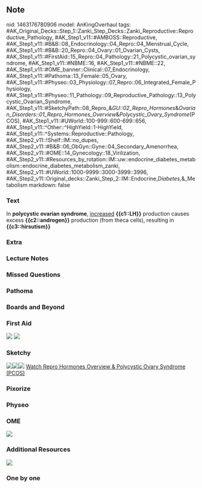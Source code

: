 ## Note
nid: 1463176780906
model: AnKingOverhaul
tags: #AK_Original_Decks::Step_1::Zanki_Step_Decks::Zanki_Reproductive::Reproductive_Pathology, #AK_Step1_v11::#AMBOSS::Reproductive, #AK_Step1_v11::#B&B::08_Endocrinology::04_Repro::04_Menstrual_Cycle, #AK_Step1_v11::#B&B::20_Repro::04_Ovary::01_Ovarian_Cysts, #AK_Step1_v11::#FirstAid::15_Repro::04_Pathology::21_Polycystic_ovarian_syndrome, #AK_Step1_v11::#NBME::16, #AK_Step1_v11::#NBME::22, #AK_Step1_v11::#OME_banner::Clinical::07_Endocrinology, #AK_Step1_v11::#Pathoma::13_Female::05_Ovary, #AK_Step1_v11::#Physeo::03_Physiology::07_Repro::06_Integrated_Female_Physiology, #AK_Step1_v11::#Physeo::11_Pathology::09_Reproductive_Pathology::13_Polycystic_Ovarian_Syndrome, #AK_Step1_v11::#SketchyPath::08_Repro_&_GU::02_Repro_Hormones_&_Ovarian_Disorders::01_Repro_Hormones_Overview_&_Polycystic_Ovary_Syndrome_(PCOS), #AK_Step1_v11::#UWorld::100-999::600-699::656, #AK_Step1_v11::^Other::^HighYield::1-HighYield, #AK_Step1_v11::^Systems::Reproductive::Pathology, #AK_Step2_v11::!Shelf::IM::no_dupes, #AK_Step2_v11::#B&B::06_ObGyn::Gyne::04_Secondary_Amenorrhea, #AK_Step2_v11::#OME::14_Gynecology::18_Virilization, #AK_Step2_v11::#Resources_by_rotation::IM::uw::endocrine_diabetes_metabolism::endocrine_diabetes_metabolism_zanki, #AK_Step2_v11::#UWorld::1000-9999::3000-3999::3996, #AK_Step2_v11::Original_decks::Zanki_Step_2::IM::Endocrine,_Diabetes,_&_Metabolism
markdown: false

### Text
<div>
  In <b>polycystic ovarian syndrome</b>, <u>increased</u>
  <b>{{c1::LH}}</b> production causes excess
  <b>{{c2::androgen}}</b> production (from theca cells), resulting
  in <b>{{c3::hirsutism}}</b>
</div>

### Extra


### Lecture Notes


### Missed Questions


### Pathoma


### Boards and Beyond


### First Aid
<img src="tmpfEFEYz.png"> <img src="tmpgiixdo.png">

### Sketchy
<img src=
"27.%20Polycystic%20Ovarian%20Syndrome%20Excess%20Androgens.jpg"><img src="29.%20Polycystic%20Ovarian%20Syndrome%20Hyperandrogenism%20Hirsutism.jpg"><img src="Complete%20Sketch-f3c02a7621ccddcd61e97d5729499d9b3a466487_1566160514431.jpg">
<a href=
"https://dashboard.sketchy.com/study/medical/courses/medical-pathophysiology/units/medical-pathophysiology-reproductive-gu/videos/medical-pathophysiology-reproductive-and-gu-reproductive-hormones-and-ovarian-disorders-reproductive-hormones-overview-and-polycystic-ovary-syndrome-pcos?utm_source=anki&utm_medium=partnership&utm_campaign=february_update&utm_content=medical">
Watch Repro Hormones Overview & Polycystic Ovary Syndrome
(PCOS)</a>

### Pixorize


### Physeo


### OME
<div class="ome-widget">
  <a href=
  "https://onlinemeded.org/spa/endocrinology?ref=anki"><img src=
  "_OME_AnkiFlashcards_Topic_2.png"></a>
</div>

### Additional Resources
<img src="pcos.png" class="resizer">

### One by one

